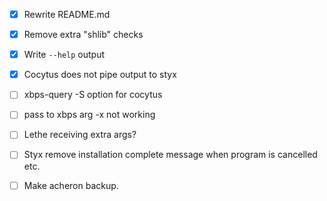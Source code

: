 - [x] Rewrite README.md
- [x] Remove extra "shlib" checks
- [x] Write `--help` output

- [x] Cocytus does not pipe output to styx
- [ ] xbps-query -S option for cocytus
- [ ] pass to xbps arg -x not working
- [ ] Lethe receiving extra args?
- [ ] Styx remove installation complete message when program is cancelled etc.
- [ ] Make acheron backup.
